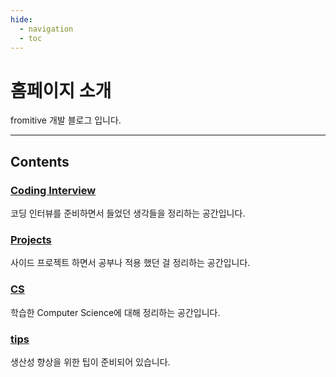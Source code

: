 ```yaml
---
hide:
  - navigation
  - toc
---
```

# 홈페이지 소개

fromitive 개발 블로그 입니다.

---

## Contents

### [Coding Interview](/fromitive-blog/coding-interview)

코딩 인터뷰를 준비하면서 들었던 생각들을 정리하는 공간입니다.

### [Projects](/fromitive-blog/project)

사이드 프로젝트 하면서 공부나 적용 했던 걸 정리하는 공간입니다.

### [CS](/fromitive-blog/cs)

학습한 Computer Science에 대해 정리하는 공간입니다.

### [tips](/fromitive-blog/tips)

생산성 향상을 위한 팁이 준비되어 있습니다.
